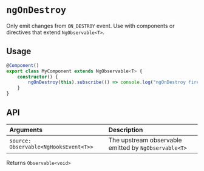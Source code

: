 # `ngOnDestroy`

Only emit changes from `ON_DESTROY` event. Use with components or directives that extend `NgObservable<T>`.

## Usage

```typescript
@Component()
export class MyComponent extends NgObservable<T> {
    constructor() {
        ngOnDestroy(this).subscribe(() => console.log("ngOnDestroy fired!"))
    }
}
```

## API

| Arguments                             | Description                                          |
| :------------------------------------ | :--------------------------------------------------- |
| `source: Observable<NgHooksEvent<T>>` | The upstream observable emitted by `NgObservable<T>` |

Returns `Observable<void>`
